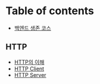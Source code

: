 # Table of contents

* [백엔드 생존 코스](README.md)

## HTTP

* [HTTP의 이해](http/http.md)
* [HTTP Client](http/http-client.md)
* [HTTP Server](http/http-server.md)
